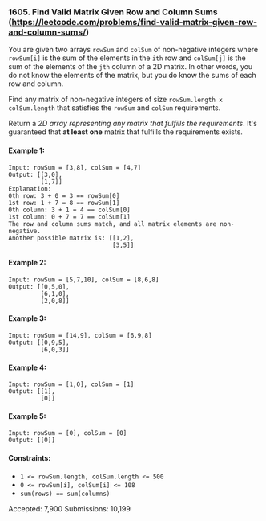 ### 1605. Find Valid Matrix Given Row and Column Sums (https://leetcode.com/problems/find-valid-matrix-given-row-and-column-sums/)

You are given two arrays `rowSum` and `colSum` of non-negative integers where `rowSum[i]` is the sum of the elements in the `ith` row and `colSum[j]` is the sum of the elements of the `jth` column of a 2D matrix. In other words, you do not know the elements of the matrix, but you do know the sums of each row and column.

Find any matrix of non-negative integers of size `rowSum.length x colSum.length` that satisfies the `rowSum` and `colSum` requirements.

Return a _2D array representing any matrix that fulfills the requirements_. It's guaranteed that **at least one** matrix that fulfills the requirements exists.

#### Example 1:
```
Input: rowSum = [3,8], colSum = [4,7]
Output: [[3,0],
         [1,7]]
Explanation:
0th row: 3 + 0 = 3 == rowSum[0]
1st row: 1 + 7 = 8 == rowSum[1]
0th column: 3 + 1 = 4 == colSum[0]
1st column: 0 + 7 = 7 == colSum[1]
The row and column sums match, and all matrix elements are non-negative.
Another possible matrix is: [[1,2],
                             [3,5]]
```

#### Example 2:
```
Input: rowSum = [5,7,10], colSum = [8,6,8]
Output: [[0,5,0],
         [6,1,0],
         [2,0,8]]
```

#### Example 3:
```
Input: rowSum = [14,9], colSum = [6,9,8]
Output: [[0,9,5],
         [6,0,3]]
```

#### Example 4:
```
Input: rowSum = [1,0], colSum = [1]
Output: [[1],
         [0]]
```

#### Example 5:
```
Input: rowSum = [0], colSum = [0]
Output: [[0]]
```

#### Constraints:
- `1 <= rowSum.length, colSum.length <= 500`
- `0 <= rowSum[i], colSum[i] <= 108`
- `sum(rows) == sum(columns)`

Accepted: 7,900
Submissions: 10,199
